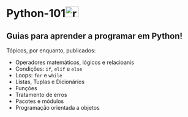 # Python-101<img src="https://cdn.jsdelivr.net/gh/devicons/devicon/icons/python/python-original.svg" alt="rails" width='35' height='28' style='max-width: 100%;'></img> 
## Guias para aprender a programar em Python!

Tópicos, por enquanto, publicados:
- Operadores matemáticos, lógicos e relacioanis
- Condições: `if`, `elif` e `else` 
- Loops: `for` e `while`
- Listas, Tuplas e Dicionários
- Funções
- Tratamento de erros
- Pacotes e módulos
- Programação orientada a objetos
